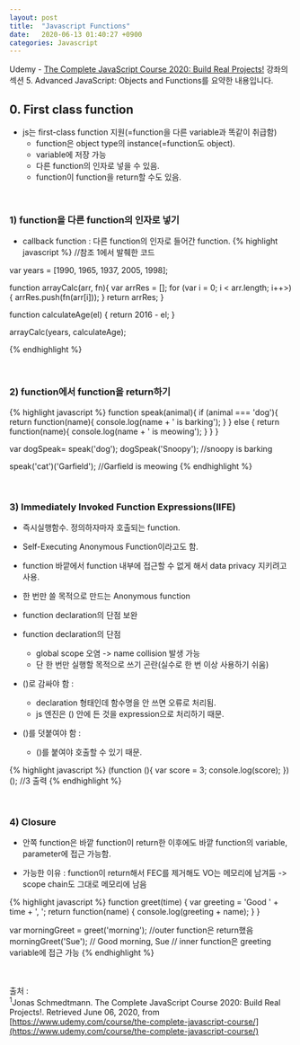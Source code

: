```yaml
---
layout: post
title:  "Javascript Functions"
date:   2020-06-13 01:40:27 +0900
categories: Javascript
---
```


Udemy - [The Complete JavaScript Course 2020: Build Real Projects!](https://www.udemy.com/course/the-complete-javascript-course/) 강좌의 섹션 5. Advanced JavaScript: Objects and Functions를 요약한 내용입니다.

## 0. First class function
- js는 first-class function 지원(=function을 다른 variable과 똑같이 취급함)
    + function은 object type의 instance(=function도 object).
    + variable에 저장 가능
    + 다른 function의 인자로 넣을 수 있음.
    + function이 function을 return할 수도 있음.

<br/>

### 1) function을 다른 function의 인자로 넣기
- callback function : 다른 function의 인자로 들어간 function.
{% highlight javascript %}
//참조 1에서 발췌한 코드

var years = [1990, 1965, 1937, 2005, 1998];

function arrayCalc(arr, fn){
    var arrRes = [];
    for (var i = 0; i < arr.length; i++>){
        arrRes.push(fn(arr[i]));
    }
    return arrRes;
}

function calculateAge(el) {
    return 2016 - el;
}

arrayCalc(years, calculateAge);

{% endhighlight %}

<br/>

### 2) function에서 function을 return하기
{% highlight javascript %}
function speak(animal){
    if (animal === 'dog'){
        return function(name){
            console.log(name + ' is barking');
        }
    } else {
        return function(name){
            console.log(name + ' is meowing');
        }
    }
}

var dogSpeak= speak('dog');
dogSpeak('Snoopy'); //snoopy is barking

speak('cat')('Garfield'); //Garfield is meowing
{% endhighlight %}

<br/>

### 3) Immediately Invoked Function Expressions(IIFE)
- 즉시실행함수. 정의하자마자 호출되는 function.

- Self-Executing Anonymous Function이라고도 함.

- function 바깥에서 function 내부에 접근할 수 없게 해서 data privacy 지키려고 사용.

- 한 번만 쓸 목적으로 만드는 Anonymous function

- function declaration의 단점 보완

- function declaration의 단점  
    + global scope 오염 -> name collision 발생 가능
    + 단 한 번만 실행할 목적으로 쓰기 곤란(실수로 한 번 이상 사용하기 쉬움)

- ()로 감싸야 함 :
    + declaration 형태인데 함수명을 안 쓰면 오류로 처리됨.
    + js 엔진은 () 안에 든 것을 expression으로 처리하기 때문. 

- ()를 덧붙여야 함 :
    + ()를 붙여야 호출할 수 있기 때문. 

{% highlight javascript %}
(function (){
    var score = 3;
    console.log(score);
})();
//3 출력
{% endhighlight %}

<br/>

### 4) Closure
- 안쪽 function은 바깥 function이 return한 이후에도 바깥 function의 variable, parameter에 접근 가능함.

- 가능한 이유 : function이 return해서 FEC를 제거해도 VO는 메모리에 남겨둠 -> scope chain도 그대로 메모리에 남음 

{% highlight javascript %}
function greet(time) {
  var greeting = 'Good ' + time + ', ';
  return function(name) {
    console.log(greeting + name);
  }
}

var morningGreet = greet('morning'); //outer function은 return했음
morningGreet('Sue'); // Good morning, Sue
// inner function은 greeting variable에 접근 가능
{% endhighlight %}


<br/><br/>
출처 : <br/>
<sup>1</sup>Jonas Schmedtmann. The Complete JavaScript Course 2020: Build Real Projects!. Retrieved June 06, 2020, from [https://www.udemy.com/course/the-complete-javascript-course/](https://www.udemy.com/course/the-complete-javascript-course/)<br/>